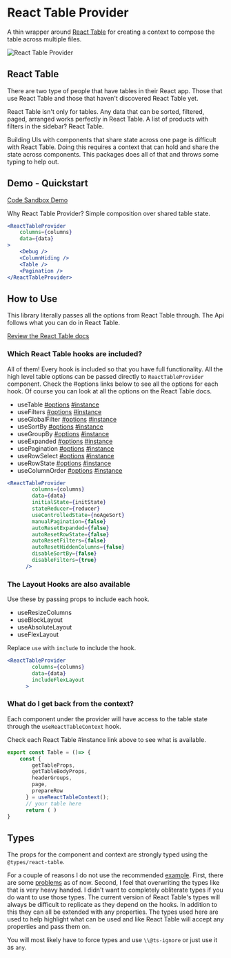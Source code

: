 # React Table Provider
A thin wrapper around [React Table](https://react-table.tanstack.com/) for creating a context to compose the table across multiple files.

![React Table Provider](https://github.com/johanan/react-table-provider/actions/workflows/npm-publish.yml/badge.svg)

## React Table
There are two type of people that have tables in their React app. Those that use React Table and those that haven't discovered React Table yet.

React Table isn't only for tables. Any data that can be sorted, filtered, paged, arranged works perfectly in React Table. A list of products with filters in the sidebar? React Table.

Building UIs with components that share state across one page is difficult with React Table. Doing this requires a context that can hold and share the state across components. This packages does all of that and throws some typing to help out.

## Demo - Quickstart
[Code Sandbox Demo](https://codesandbox.io/s/sad-proskuriakova-lhuvx)

Why React Table Provider? Simple composition over shared table state.
```jsx
<ReactTableProvider
    columns={columns}
    data={data}
>
    <Debug />
    <ColumnHiding />
    <Table />
    <Pagination />
</ReactTableProvider>
```

## How to Use 
This library literally passes all the options from React Table through. The Api follows what you can do in React Table.

[Review the React Table docs](https://react-table.tanstack.com/docs/api/overview)

### Which React Table hooks are included? 
All of them! Every hook is included so that you have full functionality. All the high level table options can be passed directly to `ReactTableProvider` component. Check the #options links below to see all the options for each hook. Of course you can look at all the options on the React Table docs.

- useTable [#options](https://react-table.tanstack.com/docs/api/useTable#table-options) [#instance](https://react-table.tanstack.com/docs/api/useTable#instance-properties)
- useFilters [#options](https://react-table.tanstack.com/docs/api/useFilters#table-options) [#instance](https://react-table.tanstack.com/docs/api/useFilters#instance-properties)
- useGlobalFilter [#options](https://react-table.tanstack.com/docs/api/useGlobalFilter#table-options) [#instance](https://react-table.tanstack.com/docs/api/useGlobalFilter#instance-properties)
- useSortBy [#options](https://react-table.tanstack.com/docs/api/useSortBy#table-options) [#instance](https://react-table.tanstack.com/docs/api/useSortBy#instance-properties)
- useGroupBy [#options](https://react-table.tanstack.com/docs/api/useGroupBy#table-options) [#instance](https://react-table.tanstack.com/docs/api/useGroupBy#instance-properties)
- useExpanded [#options](https://react-table.tanstack.com/docs/api/useExpanded#table-options) [#instance](https://react-table.tanstack.com/docs/api/useExpanded#instance-properties)
- usePagination [#options](https://react-table.tanstack.com/docs/api/usePagination#table-options) [#instance](https://react-table.tanstack.com/docs/api/usePagination#instance-properties)
- useRowSelect [#options](https://react-table.tanstack.com/docs/api/useRowSelect#table-options) [#instance](https://react-table.tanstack.com/docs/api/useRowSelect#instance-properties)
- useRowState [#options](https://react-table.tanstack.com/docs/api/useRowState#table-options) [#instance](https://react-table.tanstack.com/docs/api/useRowState#instance-properties)
- useColumnOrder [#options](https://react-table.tanstack.com/docs/api/useColumnOrder#table-options) [#instance](https://react-table.tanstack.com/docs/api/useColumnOrder#instance-properties)

```jsx
<ReactTableProvider
        columns={columns}
        data={data}
        initialState={initState}
        stateReducer={reducer}
        useControlledState={noAgeSort}
        manualPagination={false}
        autoResetExpanded={false}
        autoResetRowState={false}
        autoResetFilters={false}
        autoResetHiddenColumns={false}
        disableSortBy={false}
        disableFilters={true}
      />
```

### The Layout Hooks are also available 
Use these by passing props to include each hook.
- useResizeColumns
- useBlockLayout
- useAbsoluteLayout
- useFlexLayout

Replace `use` with `include` to include the hook.
```jsx
<ReactTableProvider
        columns={columns}
        data={data}
        includeFlexLayout
      >
```

### What do I get back from the context?
Each component under the provider will have access to the table state through the `useReactTableContext` hook.

Check each React Table #instance link above to see what is available. 

```jsx
export const Table = ()=> {
    const {
        getTableProps,
        getTableBodyProps,
        headerGroups,
        page,
        prepareRow
      } = useReactTableContext();
      // your table here
      return ( )
}
```

## Types
The props for the component and context are strongly typed using the `@types/react-table`. 

For a couple of reasons I do not use the recommended [example](https://github.com/DefinitelyTyped/DefinitelyTyped/tree/master/types/react-table#configuration-using-declaration-merging). First, there are some [problems](https://github.com/tannerlinsley/react-table/issues/3468) as of now. Second, I feel that overwriting the types like that is very heavy handed. I didn't want to completely obliterate types if you do want to use those types. The current version of React Table's types will always be difficult to replicate as they depend on the hooks. In addition to this they can all be extended with any properties. The types used here are used to help highlight what can be used and like React Table will accept any properties and pass them on.

You will most likely have to force types and use `\\@ts-ignore` or just use it as `any`. 